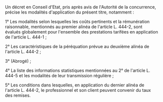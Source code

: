 Un décret en Conseil d'Etat, pris après avis de l'Autorité de la concurrence, précise les modalités d'application du présent titre, notamment :

1° Les modalités selon lesquelles les coûts pertinents et la rémunération raisonnable, mentionnés au premier alinéa de l'article L. 444-2, sont évalués globalement pour l'ensemble des prestations tarifées en application de l'article L. 444-1 ;

2° Les caractéristiques de la péréquation prévue au deuxième alinéa de l'article L. 444-2 ;

3° (Abrogé) ;

4° La liste des informations statistiques mentionnées au 2° de l'article L. 444-5 et les modalités de leur transmission régulière ;

5° Les conditions dans lesquelles, en application du dernier alinéa de l'article L. 444-2, le professionnel et son client peuvent convenir du taux des remises.
